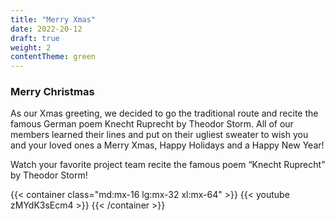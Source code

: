 ```yaml
---
title: "Merry Xmas"
date: 2022-20-12
draft: true
weight: 2
contentTheme: green
---
```

### Merry Christmas

As our Xmas greeting, we decided to go the traditional route and recite the famous German poem Knecht Ruprecht by Theodor Storm. All of our members learned their lines and put on their ugliest sweater to wish you and your loved ones a Merry Xmas, Happy Holidays and a Happy New Year!

Watch your favorite project team recite the famous poem “Knecht Ruprecht” by Theodor Storm!

{{< container class="md:mx-16 lg:mx-32 xl:mx-64" >}}
    {{< youtube zMYdK3sEcm4 >}}
{{< /container >}}

